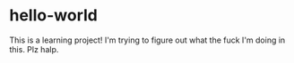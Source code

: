 # hello-world
This is a learning project!
I'm trying to figure out what the fuck I'm doing in this. 
Plz halp. 
